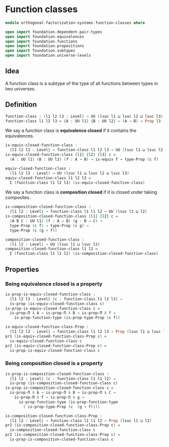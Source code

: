 # Function classes

```agda
module orthogonal-factorization-systems.function-classes where

open import foundation.dependent-pair-types
open import foundation.equivalences
open import foundation.functions
open import foundation.propositions
open import foundation.subtypes
open import foundation.universe-levels
```

## Idea

A function class is a subtype of the type of all functions between types in
two universes.

## Definition

```agda
function-class : (l1 l2 l3 : Level) → UU (lsuc l1 ⊔ lsuc l2 ⊔ lsuc l3)
function-class l1 l2 l3 = {A : UU l1} {B : UU l2} → (A → B) → Prop l3
```

We say a function class is **equivalence closed** if it contains the
equivalences.

```agda
is-equiv-closed-function-class :
  {l1 l2 l3 : Level} → function-class l1 l2 l3 → UU (lsuc l1 ⊔ lsuc l2 ⊔ l3)
is-equiv-closed-function-class {l1} {l2} {l3} c =
  (A : UU l1) (B : UU l2) (f : A → B) → is-equiv f → type-Prop (c f)

equiv-closed-function-class :
  (l1 l2 l3 : Level) → UU (lsuc l1 ⊔ lsuc l2 ⊔ lsuc l3)
equiv-closed-function-class l1 l2 l3 =
  Σ (function-class l1 l2 l3) (is-equiv-closed-function-class)
```

We say a function class is **composition closed** if it is closed under taking
composites.

```agda
is-composition-closed-function-class :
  {l1 l2 : Level} → function-class l1 l1 l2 → UU (lsuc l1 ⊔ l2)
is-composition-closed-function-class {l1} {l2} c =
  (A B C : UU l1) (f : A → B) (g : B → C) →
  type-Prop (c f) → type-Prop (c g) →
  type-Prop (c (g ∘ f))

composition-closed-function-class :
  (l1 l2 : Level) → UU (lsuc l1 ⊔ lsuc l2)
composition-closed-function-class l1 l2 =
  Σ (function-class l1 l1 l2) (is-composition-closed-function-class)
```

## Properties

### Being equivalence closed is a property

```agda
is-prop-is-equiv-closed-function-class :
  {l1 l2 l3 : Level} (c : function-class l1 l2 l3) →
  is-prop (is-equiv-closed-function-class c)
is-prop-is-equiv-closed-function-class c =
  is-prop-Π λ A → is-prop-Π λ B → is-prop-Π λ f →
    is-prop-function-type (is-prop-type-Prop (c f))

is-equiv-closed-function-class-Prop :
  {l1 l2 l3 : Level} → function-class l1 l2 l3 → Prop (lsuc l1 ⊔ lsuc l2 ⊔ l3)
pr1 (is-equiv-closed-function-class-Prop c) =
  is-equiv-closed-function-class c
pr2 (is-equiv-closed-function-class-Prop c) =
  is-prop-is-equiv-closed-function-class c
```

### Being composition closed is a property

```agda
is-prop-is-composition-closed-function-class :
  {l1 l2 : Level} (c : function-class l1 l1 l2) →
  is-prop (is-composition-closed-function-class c)
is-prop-is-composition-closed-function-class c =
  is-prop-Π λ A → is-prop-Π λ B → is-prop-Π λ C →
    is-prop-Π λ f → is-prop-Π λ g →
      is-prop-function-type (is-prop-function-type
        ( is-prop-type-Prop (c  (g ∘ f))))

is-composition-closed-function-class-Prop :
  {l1 l2 : Level} → function-class l1 l1 l2 → Prop (lsuc l1 ⊔ l2)
pr1 (is-composition-closed-function-class-Prop c) =
  is-composition-closed-function-class c
pr2 (is-composition-closed-function-class-Prop c) =
  is-prop-is-composition-closed-function-class c
```
